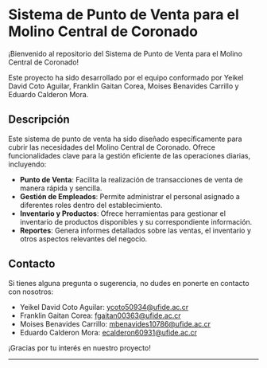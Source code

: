 # Sistema de Punto de Venta para el Molino Central de Coronado

¡Bienvenido al repositorio del Sistema de Punto de Venta para el Molino Central de Coronado!

Este proyecto ha sido desarrollado por el equipo conformado por Yeikel David Coto Aguilar, Franklin Gaitan Corea, Moises Benavides Carrillo y Eduardo Calderon Mora.

## Descripción

Este sistema de punto de venta ha sido diseñado específicamente para cubrir las necesidades del Molino Central de Coronado. Ofrece funcionalidades clave para la gestión eficiente de las operaciones diarias, incluyendo:

- **Punto de Venta**: Facilita la realización de transacciones de venta de manera rápida y sencilla.
- **Gestión de Empleados**: Permite administrar el personal asignado a diferentes roles dentro del establecimiento.
- **Inventario y Productos**: Ofrece herramientas para gestionar el inventario de productos disponibles y su correspondiente información.
- **Reportes**: Genera informes detallados sobre las ventas, el inventario y otros aspectos relevantes del negocio.

## Contacto

Si tienes alguna pregunta o sugerencia, no dudes en ponerte en contacto con nosotros:

- Yeikel David Coto Aguilar: ycoto50934@ufide.ac.cr
- Franklin Gaitan Corea: fgaitan00363@ufide.ac.cr
- Moises Benavides Carrillo: mbenavides10786@ufide.ac.cr
- Eduardo Calderon Mora: ecalderon60931@ufide.ac.cr

¡Gracias por tu interés en nuestro proyecto!

---

